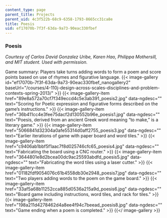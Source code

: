 ```yaml
---
content_type: page
parent_title: Projects
parent_uid: 4c3f522b-68c9-6358-1793-8665cc31ca8e
title: Poesis
uid: ef17070b-7f3f-63da-9a73-90eac330fbef
---
```


### Poesis

_Courtesy of Carlos David Gonzalez Uribe, Karen Hao, Philippa Mothersill, and MIT student. Used with permission._

Game summary: Players take turns adding words to form a poem and score points based on use of rhymes and figurative language.
{{< image-gallery id="ef17070b-7f3f-63da-9a73-90eac330fbef_nanogallery2" baseUrl="/courses/4-110j-design-across-scales-disciplines-and-problem-contexts-spring-2013/" >}}
{{< image-gallery-item href="89e8a572a70cf7f349eccd4c5e3ab391_poesis2.jpg" data-ngdesc="" text="Scoring for Poetic expression and figurative forms described on the game’s instructions." >}}
{{< image-gallery-item href="36b411cc4e3fee75dacf2d130552b96e_poesis1.jpg" data-ngdesc="" text="Poesis, derived from an ancient Greek word meaning “to make,” is a literary game." >}}
{{< image-gallery-item href="5066841d32304a0afe55314d0aff2755_poesis3.jpg" data-ngdesc="" text="Earlier iterations of game with paper board and word tiles." >}}
{{< image-gallery-item href="c9406ab1bbf5f1aac7f8d025746cfc65_poesis4.jpg" data-ngdesc="" text="Fabricating the board using a CNC router." >}}
{{< image-gallery-item href="3644801e8d2bcea00dc9ac25593abdfd_poesis5.jpg" data-ngdesc="" text="Fabricating the word tiles using a laser cutter." >}}
{{< image-gallery-item href="01182fdf9054076c61b4558db30e2948_poesis7.jpg" data-ngdesc="" text="Two players adding words to the poem on the game board." >}}
{{< image-gallery-item href="33af5a68b11252cca885d0536a215a9d_poesis6.jpg" data-ngdesc="" text="Board game including instructions, word tiles, and rack for tiles." >}}
{{< image-gallery-item href="198a211d4278462d4a8ee4f94c7beead_poesis8.jpg" data-ngdesc="" text="Game ending when a poem is completed." >}}
{{</ image-gallery >}}